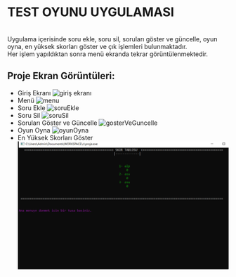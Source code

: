 # TEST OYUNU UYGULAMASI
<br/>
Uygulama içerisinde soru ekle, soru sil, soruları göster ve güncelle, oyun oyna, en yüksek skorları göster ve çık işlemleri bulunmaktadır. <br/>
Her işlem yapıldıktan sonra menü ekranda tekrar görüntülenmektedir.

## Proje Ekran Görüntüleri: 
- Giriş Ekranı ![giriş ekranı](https://github.com/asuf29/Test_Oyunu/blob/main/%C4%B1mg/girisEkrani.png) <br/> 
- Menü ![menu](https://github.com/asuf29/Test_Oyunu/blob/main/%C4%B1mg/menu.png) <br/> 
- Soru Ekle ![soruEkle](https://github.com/asuf29/Test_Oyunu/blob/main/%C4%B1mg/soruEkle.png) <br/>
- Soru Sil ![soruSil](https://github.com/asuf29/Test_Oyunu/blob/main/%C4%B1mg/soruSil.png) <br/>
- Soruları Göster ve Güncelle ![gosterVeGuncelle](https://github.com/asuf29/Test_Oyunu/blob/main/%C4%B1mg/soruGuncelle.png) <br/>
- Oyun Oyna ![oyunOyna](https://github.com/asuf29/Test_Oyunu/blob/main/%C4%B1mg/oyunOyna.png) <br/>
- En Yüksek Skorları Göster ![skorlarıGoster](https://github.com/asuf29/Test_Oyunu/blob/main/%C4%B1mg/skorlar%C4%B1Goster.png) <br/>
 
